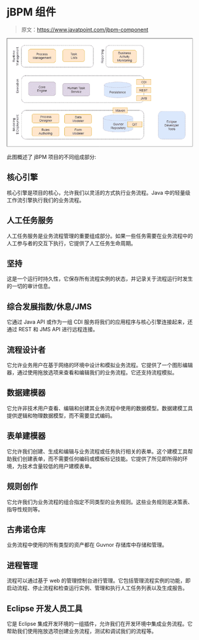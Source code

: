 # jBPM 组件

> 原文：<https://www.javatpoint.com/jbpm-component>

![jBPM Component](img/8e662ebc41ce45df33f4a40be1f57ae8.png)

此图概述了 jBPM 项目的不同组成部分:

## 核心引擎

核心引擎是项目的核心，允许我们以灵活的方式执行业务流程。Java 中的轻量级工作流引擎执行我们的业务流程。

## 人工任务服务

人工任务服务是业务流程管理的重要组成部分。如果一些任务需要在业务流程中的人工参与者的交互下执行，它提供了人工任务生命周期。

## 坚持

这是一个运行时持久性，它保存所有流程实例的状态，并记录关于流程运行时发生的一切的审计信息。

## 综合发展指数/休息/JMS

它通过 Java API 或作为一组 CDI 服务将我们的应用程序与核心引擎连接起来，还通过 REST 和 JMS API 进行远程连接。

## 流程设计者

它允许业务用户在基于网络的环境中设计和模拟业务流程。它提供了一个图形编辑器，通过使用拖放选项来查看和编辑我们的业务流程。它还支持流程模拟。

## 数据建模器

它允许非技术用户查看、编辑和创建其业务流程中使用的数据模型。数据建模工具提供逻辑和物理数据模型，而不需要显式编码。

## 表单建模器

它允许我们创建、生成和编辑与业务流程或任务执行相关的表单。这个建模工具帮助我们创建表单，而不需要任何编码或模板标记技能。它提供了所见即所得的环境，为技术含量较低的用户建模表单。

## 规则创作

它允许我们为业务流程的组合指定不同类型的业务规则。这些业务规则是决策表、指导性规则等。

## 古弗诺仓库

业务流程中使用的所有类型的资产都在 Guvnor 存储库中存储和管理。

## 进程管理

流程可以通过基于 web 的管理控制台进行管理。它包括管理流程实例的功能，即启动流程、停止流程和检查运行实例、管理和执行人工任务列表以及生成报告。

## Eclipse 开发人员工具

它是 Eclipse 集成开发环境的一组插件，允许我们在开发环境中集成业务流程。它帮助我们使用拖放选项创建业务流程，测试和调试我们的流程等。